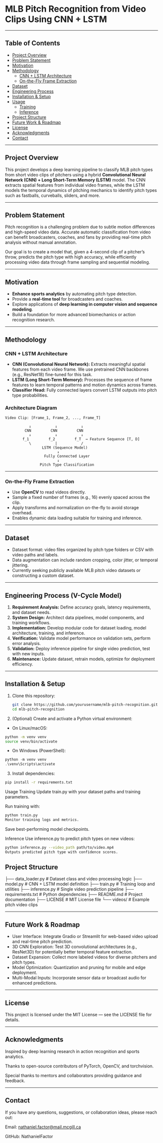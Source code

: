 # MLB Pitch Recognition from Video Clips Using CNN + LSTM

---

## Table of Contents

- [Project Overview](#project-overview)  
- [Problem Statement](#problem-statement)  
- [Motivation](#motivation)  
- [Methodology](#methodology)  
  - [CNN + LSTM Architecture](#cnn--lstm-architecture)  
  - [On-the-Fly Frame Extraction](#on-the-fly-frame-extraction)  
- [Dataset](#dataset)  
- [Engineering Process](#engineering-process)  
- [Installation & Setup](#installation--setup)  
- [Usage](#usage)  
  - [Training](#training)  
  - [Inference](#inference)  
- [Project Structure](#project-structure)  
- [Future Work & Roadmap](#future-work--roadmap)  
- [License](#license)  
- [Acknowledgments](#acknowledgments)  
- [Contact](#contact)

---

## Project Overview

This project develops a deep learning pipeline to classify MLB pitch types from short video clips of pitchers using a hybrid **Convolutional Neural Network (CNN) + Long Short-Term Memory (LSTM)** model. The CNN extracts spatial features from individual video frames, while the LSTM models the temporal dynamics of pitching mechanics to identify pitch types such as fastballs, curveballs, sliders, and more.

---

## Problem Statement

Pitch recognition is a challenging problem due to subtle motion differences and high-speed video data. Accurate automatic classification from video can benefit broadcasters, coaches, and fans by providing real-time pitch analysis without manual annotation.

Our goal is to create a model that, given a 4-second clip of a pitcher’s throw, predicts the pitch type with high accuracy, while efficiently processing video data through frame sampling and sequential modeling.

---

## Motivation

- **Enhance sports analytics** by automating pitch type detection.
- Provide a **real-time tool** for broadcasters and coaches.
- Explore applications of **deep learning in computer vision and sequence modeling**.
- Build a foundation for more advanced biomechanics or action recognition research.

---

## Methodology

### CNN + LSTM Architecture

- **CNN (Convolutional Neural Network):** Extracts meaningful spatial features from each video frame. We use pretrained CNN backbones (e.g., ResNet18) fine-tuned for this task.
- **LSTM (Long Short-Term Memory):** Processes the sequence of frame features to learn temporal patterns and motion dynamics across frames.
- **Classifier Head:** Fully connected layers convert LSTM outputs into pitch type probabilities.

### Architecture Diagram

```plaintext
Video Clip: [Frame_1, Frame_2, ..., Frame_T]

           ↓           ↓           ↓
         CNN         CNN         CNN
           ↓           ↓           ↓
        f_1         f_2         f_T  → Feature Sequence [T, D]
           \           |           /
                 LSTM (Sequence Model)
                        ↓
                  Fully Connected Layer
                        ↓
                Pitch Type Classification
```
---

### On-the-Fly Frame Extraction

- Use **OpenCV** to read videos directly.
- Sample a fixed number of frames (e.g., 16) evenly spaced across the clip.
- Apply transforms and normalization on-the-fly to avoid storage overhead.
- Enables dynamic data loading suitable for training and inference.

---

## Dataset

- Dataset format: video files organized by pitch type folders or CSV with video paths and labels.
- Data augmentation can include random cropping, color jitter, or temporal jittering.
- Currently seeking publicly available MLB pitch video datasets or constructing a custom dataset.

---

## Engineering Process (V-Cycle Model)

1. **Requirement Analysis:** Define accuracy goals, latency requirements, and dataset needs.
2. **System Design:** Architect data pipelines, model components, and training workflows.
3. **Implementation:** Develop modular code for dataset loading, model architecture, training, and inference.
4. **Verification:** Validate model performance on validation sets, perform error analysis.
5. **Validation:** Deploy inference pipeline for single video prediction, test with new inputs.
6. **Maintenance:** Update dataset, retrain models, optimize for deployment efficiency.

---

## Installation & Setup

1. Clone this repository:
   ```bash
   git clone https://github.com/yourusername/mlb-pitch-recognition.git
   cd mlb-pitch-recognition
   ```

2. (Optional) Create and activate a Python virtual environment:

- On Linux/macOS:

```bash
python -m venv venv
source venv/bin/activate
```

- On Windows (PowerShell):

```powershell
python -m venv venv
.\venv\Scripts\activate
```

3. Install dependencies:

```bash
pip install -r requirements.txt
```
Usage
Training
Update train.py with your dataset paths and training parameters.

Run training with:

```bash
python train.py
Monitor training logs and metrics.
```

Save best-performing model checkpoints.

Inference
Use inference.py to predict pitch types on new videos:

```bash
python inference.py --video_path path/to/video.mp4
Outputs predicted pitch type with confidence scores.
```

## Project Structure

├── data_loader.py         # Dataset class and video processing logic
├── model.py               # CNN + LSTM model definition
├── train.py               # Training loop and utilities
├── inference.py           # Single video prediction pipeline
├── requirements.txt       # Python dependencies
├── README.md              # Project documentation
├── LICENSE                # MIT License file
└── videos/                # Example pitch video clips

---

## Future Work & Roadmap

- User Interface: Integrate Gradio or Streamlit for web-based video upload and real-time pitch prediction.
- 3D CNN Exploration: Test 3D convolutional architectures (e.g., ResNet3D) for potentially better temporal feature extraction.
- Dataset Expansion: Collect more labeled videos for diverse pitchers and pitch types.
- Model Optimization: Quantization and pruning for mobile and edge deployment.
- Multi-Modal Inputs: Incorporate sensor data or broadcast audio for enhanced predictions.

---

## License

This project is licensed under the MIT License — see the LICENSE file for details.

---

## Acknowledgments

Inspired by deep learning research in action recognition and sports analytics.

Thanks to open-source contributors of PyTorch, OpenCV, and torchvision.

Special thanks to mentors and collaborators providing guidance and feedback.

---

## Contact

If you have any questions, suggestions, or collaboration ideas, please reach out:

Email: nathaniel.factor@mail.mcgill.ca

GitHub: NathanielFactor
